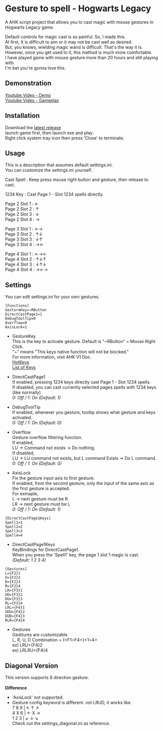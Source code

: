# Gesture to spell - Hogwarts Legacy
A AHK script project that allows you to cast magic with mouse gestures in Hogwarts Legacy game.

Default controls for magic cast is so painful. So, I made this.\
At first, It is difficult to aim or it may not be cast well as desired.\
But, you knows, wielding magic wand is difficult. That's the way it is.\
However, once you get used to it, this method is much more comfortable.\
I have played game with mouse gesture more than 20 hours and still playing with.\
I'm bet you're gonna love this.


## Demonstration
[Youtube Video - Demo](https://youtu.be/xgpiAxEwMPA)\
[Youtube Video - Gameplay](https://youtu.be/OIM831k9JUY)


## Installation
Download the [latest release](https://github.com/LSDL/hogwarts-legacy-gesture-to-spell/releases)\
launch game first, then launch exe and play.\
Right click system tray icon then press 'Close' to terminate.


## Usage
This is a description that assumes default settings.ini.\
You can customize the settings.ini yourself.

Cast Spell : Keep press mouse right button and gesture, then release to cast.

1234 Key : Cast Page 1 - Slot 1234 spells directly.

Page 2 Slot 1 : ←\
Page 2 Slot 2 : ↑\
Page 2 Slot 3 : ↓\
Page 2 Slot 4 : →

Page 3 Slot 1 : ←→\
Page 3 Slot 2 : ↑↓\
Page 3 Slot 3 : ↓↑\
Page 3 Slot 4 : →←

Page 4 Slot 1 : ←→←\
Page 4 Slot 2 : ↑↓↑\
Page 4 Slot 3 : ↓↑↓\
Page 4 Slot 4 : →←→


## Settings
You can edit settings.ini for your own gestures.

```
[Functions]
GestureKey=~RButton
DirectCastPage1=1
DebugToolTip=0
Overflow=0
AxisLock=1
```

- GestureKey\
This is the key to activate gesture. Default is "\~RButton" = Mouse Right Click.\
"\~" means "This keys native function will not be blocked."\
For more information, visit AHK V1 Doc.\
[HotKeys](https://www.autohotkey.com/docs/v1/Hotkeys.htm)\
[List of Keys](https://www.autohotkey.com/docs/v1/KeyList.htm)


- DirectCastPage1\
If enabled, pressing 1234 keys directly cast Page 1 - Slot 1234 spells.\
If disabled, you can cast currently selected pages spells with 1234 keys (like normally)\
*0: Off / 1: On (Default: 1)*

- DebugToolTip\
If enabled, whenever you gesture, tooltip shows what gesture and keys activated.\
*0: Off / 1: On (Default: 0)*

- Overflow\
Gesture overflow filtering function.\
If enabled,\
LU -> Command not exists -> Do nothing.\
If disabled,\
LU -> LU command not exists, but L command Exists -> Do L command.\
*0: Off / 1: On (Default: 0)*

- AxisLock\
Fix the gesture input axis to first gesture.\
If enabled, from the second gesture, only the input of the same axis as the first gesture is accepted.\
For exmaple,\
L -> next gesture must be R\
LR -> next gesture must be L\
*0: Off / 1: On (Default: 1)*

```
[DirectCastPage1Keys]
Spell1=1
Spell2=2
Spell3=3
Spell4=4
```

- DirectCastPage1Keys\
KeyBindings for DirectCastPage1.\
When you press the 'Spell1' key, the page 1 slot  1 magic is cast.\
*(Default: 1 2 3 4)*

```
[Gestures] 
L={F2}1
U={F2}2
D={F2}3
R={F2}4
LR={F3}1
UD={F3}2
DU={F3}3
RL={F3}4
LRL={F4}1
UDU={F4}2
DUD={F4}3
RLR={F4}4
```

- Gestures\
Gesttures are customizable.\
L, R, U, D Combination = \{<F1\~F4>\}<1~4>\
ex) LRU={F4}2\
ex) LRLRU={F4}4

## Diagonal Version
This version supports 8 direction gesture.\
\
**Difference**
- 'AxisLock' not supported.
- Gesture config keyword is different. not LRUD, it works like\
7 8 9 | ↖ ↑ ↗\
4 X 6 | ← X →\
1 2 3 | ↙ ↓ ↘\
Check out the settings_diagonal.ini as reference.
